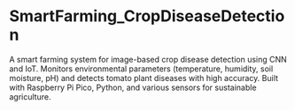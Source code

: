 # SmartFarming_CropDiseaseDetection
A smart farming system for image-based crop disease detection using CNN and IoT. Monitors environmental parameters (temperature, humidity, soil moisture, pH) and detects tomato plant diseases with high accuracy. Built with Raspberry Pi Pico, Python, and various sensors for sustainable agriculture.
